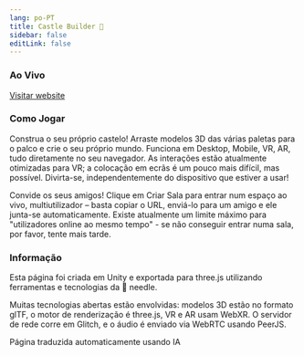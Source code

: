 ```yaml
---
lang: po-PT
title: Castle Builder 🏰
sidebar: false
editLink: false
---
```


### Ao Vivo

<sample src="https://castle.needle.tools" />

[Visitar website](https://castle.needle.tools)

### Como Jogar

Construa o seu próprio castelo! Arraste modelos 3D das várias paletas para o palco e crie o seu próprio mundo.
Funciona em Desktop, Mobile, VR, AR, tudo diretamente no seu navegador. As interações estão atualmente otimizadas para VR; a colocação em ecrãs é um pouco mais difícil, mas possível. Divirta-se, independentemente do dispositivo que estiver a usar!

Convide os seus amigos! Clique em Criar Sala para entrar num espaço ao vivo, multiutilizador – basta copiar o URL, enviá-lo para um amigo e ele junta-se automaticamente.
Existe atualmente um limite máximo para "utilizadores online ao mesmo tempo" - se não conseguir entrar numa sala, por favor, tente mais tarde.

### Informação

Esta página foi criada em Unity e exportada para three.js utilizando ferramentas e tecnologias da 🌵 needle.

Muitas tecnologias abertas estão envolvidas: modelos 3D estão no formato glTF, o motor de renderização é three.js, VR e AR usam WebXR. O servidor de rede corre em Glitch, e o áudio é enviado via WebRTC usando PeerJS.


Página traduzida automaticamente usando IA